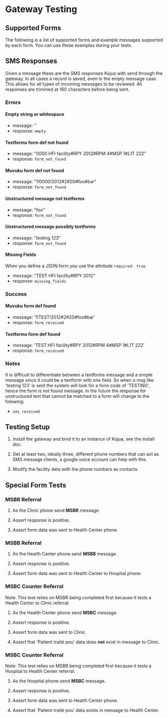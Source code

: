 # Gateway Testing

## Supported Forms

The following is a list of supported forms and example messages supported by
each form. You can use these examples during your tests.


## SMS Responses

Given a message these are the SMS responses Kujua with send through the
gateway. In all cases a record is saved, even in the empty message case.  This
allows for all types of incoming messages to be reviewed.  All responses are
trimmed at 160 characters before being sent.

### Errors

#### Empty string or whitespace

* message: '' 
* response: `empty`

#### Textforms form def not found

* message: "0000 HFI facility#RPY 2012#RPM 4#MSP 1#L1T 222"
* response: `form_not_found`

#### Muvuku form def not found

* message: "1!0000!2012#2#20#foo#bar"
* response: `form_not_found`

#### Unstructured message not textforms

* message: "foo"
* response: `form_not_found`


#### Unstructured message possibly textforms

* message: "testing 123"
* response: `form_not_found`

#### Missing Fields

When you define a JSON form you use the attribute `required: true`.

* message: "TEST HFI facility#RPY 2012"
* response: `missing_fields`

### Success 

#### Muvuku form def found

* message: '1!TEST!2012#2#20#foo#bar'
* response: `form_received`

#### Textforms form def found

* message: 'TEST HFI facility#RPY 2012#RPM 4#MSP 1#L1T 222'
* response: `form_received`

### Notes

It is difficult to differentiate between a textforms message and a simple
message since it could be a textform with one field.  So when a msg like
'testing 123' is sent the system will look for a form code of 'TESTING', hence
the form is not found message.  In the future the response for unstructured
text that cannot be matched to a form will change to the folowing:

* `sms_received`

## Testing Setup

1. Install the gateway and bind it to an instance of Kujua, see the install doc.

2. Get at least two, ideally three, different phone numbers that can act as
SMS message clients, a google voice account can help with this.

3. Modify the facility data with the phone numbers as contacts.

## Special Form Tests

### MSBR Referral

1. As the Clinic phone send **MSBR** message.

2. Assert response is positive.

3. Assert form data was sent to Health Center phone.

### MSBB Referral

1. As the Health Center phone send **MSBB** message.

2. Assert response is positive.

3. Assert form data was sent to Health Center to Hospital phone.

### MSBC Counter Referral 

Note: This test relies on MSBR being completed first because it tests a Health
Center to Clinic referral.

1. As the Health Center phone send **MSBC** message.

2. Assert response is positive.

3. Assert form data was sent to Clinic

4. Assert that 'Patient traité pou' data does **not** exist in message to Clinic.

### MSBC Counter Referral 

Note: This test relies on MSBB being completed first because it tests a
Hospital to Health Center referral.

1. As the Hospital phone send **MSBC** message.

2. Assert response is positive.

3. Assert form data was sent to Health Center phone.

4. Assert that 'Patient traité pou' data exists in message to Health Center.

